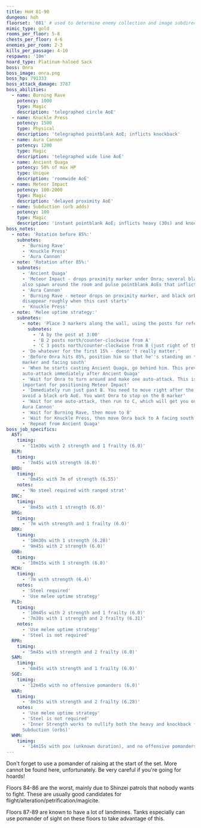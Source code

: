 ```yaml
---
title: HoH 81-90
dungeon: hoh
floorset: '081' # used to determine enemy collection and image subdirectory
mimic_type: gold
rooms_per_floor: 5-8
chests_per_floor: 4-6
enemies_per_room: 2-3
kills_per_passage: 4-10
respawns: '10m'
hoard_type: Platinum-haloed Sack
boss: Onra
boss_image: onra.png
boss_hp: 791333
boss_attack_damage: 3787
boss_abilities:
  - name: Burning Rave
    potency: 1000
    type: Magic
    description: 'telegraphed circle AoE'
  - name: Knuckle Press
    potency: 1500
    type: Physical
    description: 'telegraphed pointblank AoE; inflicts knockback'
  - name: Aura Cannon
    potency: 1200
    type: Magic
    description: 'telegraphed wide line AoE'
  - name: Ancient Quaga
    potency: 50% of max HP
    type: Unique
    description: 'roomwide AoE'
  - name: Meteor Impact
    potency: 100-2000
    type: Magic
    description: 'delayed proximity AoE'
  - name: Subduction (orb adds)
    potency: 100
    type: Magic
    description: 'instant pointblank AoE; inflicts heavy (30s) and knockback'
boss_notes:
  - note: 'Rotation before 85%:'
    subnotes:
      - 'Burning Rave'
      - 'Knuckle Press'
      - 'Aura Cannon'
  - note: 'Rotation after 85%:'
    subnotes:
      - 'Ancient Quaga'
      - 'Meteor Impact - drops proximity marker under Onra; several black orbs
      also spawn around the room and pulse pointblank AoEs that inflict heavy'
      - 'Aura Cannon'
      - 'Burning Rave - meteor drops on proximity marker, and black orbs
      disappear roughly when this cast starts'
      - 'Knuckle Press'
  - note: 'Melee uptime strategy:'
    subnotes:
      - note: 'Place 3 markers along the wall, using the posts for reference:'
        subnotes:
          - 'A by the post at 3:00'
          - 'B 2 posts north/counter-clockwise from A'
          - 'C 3 posts north/counter-clockwise from B (just right of the exit)'
      - 'Do whatever for the first 15% - doesn''t really matter.'
      - 'Before Onra hits 85%, position him so that he''s standing on the A
      marker and facing south'
      - 'When he starts casting Ancient Quaga, go behind him. This prevents an
      auto-attack immediately after Ancient Quaga'
      - 'Wait for Onra to turn around and make one auto-attack. This is
      important for positioning Meteor Impact'
      - 'Immediately run just past B. You need to move right after the auto to
      avoid a black orb AoE. You want Onra to stop on the B marker'
      - 'Wait for one auto-attack, then run to C, which will get you out of
      Aura Cannon'
      - 'Wait for Burning Rave, then move to B'
      - 'Wait for Knuckle Press, then move Onra back to A facing south'
      - 'Repeat from Ancient Quaga'
boss_job_specifics:
  AST:
    timing:
      - '11m30s with 2 strength and 1 frailty (6.0)'
  BLM:
    timing:
      - '7m45s with strength (6.0)'
  BRD:
    timing:
      - '8m45s with 7m of strength (6.55)'
    notes:
      - 'No steel required with ranged strat'
  DNC:
    timing:
      - '8m45s with 1 strength (6.0)'
  DRG:
    timing:
      - '7m with strength and 1 frailty (6.0)'
  DRK:
    timing:
      - '10m30s with 1 strength (6.28)'
      - '9m45s with 2 strength (6.0)'
  GNB:
    timing:
      - '10m15s with 1 strength (6.0)'
  MCH:
    timing:
      - '7m with strength (6.4)'
    notes:
      - 'Steel required'
      - 'Use melee uptime strategy'
  PLD:
    timing:
      - '10m45s with 2 strength and 1 frailty (6.0)'
      - '7m30s with 1 strength and 2 frailty (6.31)'
    notes:
      - 'Use melee uptime strategy'
      - 'Steel is not required'
  RPR:
    timing:
      - '5m45s with strength and 2 frailty (6.0)'
  SAM:
    timing:
      - '6m45s with strength and 1 frailty (6.0)'
  SGE:
    timing:
      - '12m45s with no offensive pomanders (6.0)'
  WAR:
    timing:
      - '8m15s with strength and 2 frailty (6.28)'
    notes:
      - 'Use melee uptime strategy'
      - 'Steel is not required'
      - 'Inner Strength works to nullify both the heavy and knockback from
      Subduction (orbs)'
  WHM:
    timing:
      - '14m15s with pox (unknown duration), and no offensive pomanders (6.0)'
---
```


Don't forget to use a pomander of raising at the start of the set. More cannot
be found here, unfortunately. Be very careful if you're going for hoards!

Floors 84-86 are the worst, mainly due to Shinzei patrols that nobody wants to
fight. These are usually good candidates for
flight/alteration/petrification/magicite.

Floors 87-89 are known to have a lot of landmines. Tanks especially can use
pomander of sight on these floors to take advantage of this.
